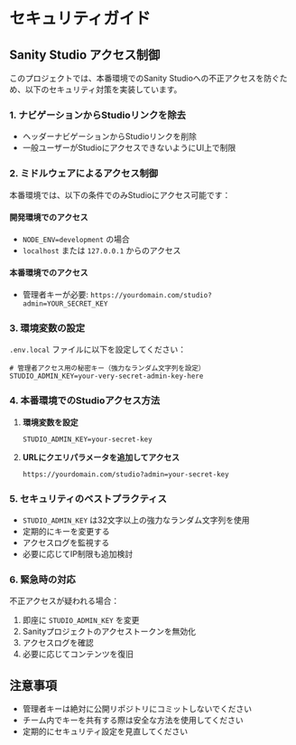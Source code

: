 # セキュリティガイド

## Sanity Studio アクセス制御

このプロジェクトでは、本番環境でのSanity Studioへの不正アクセスを防ぐため、以下のセキュリティ対策を実装しています。

### 1. ナビゲーションからStudioリンクを除去

- ヘッダーナビゲーションからStudioリンクを削除
- 一般ユーザーがStudioにアクセスできないようにUI上で制限

### 2. ミドルウェアによるアクセス制御

本番環境では、以下の条件でのみStudioにアクセス可能です：

#### 開発環境でのアクセス
- `NODE_ENV=development` の場合
- `localhost` または `127.0.0.1` からのアクセス

#### 本番環境でのアクセス
- 管理者キーが必要: `https://yourdomain.com/studio?admin=YOUR_SECRET_KEY`

### 3. 環境変数の設定

`.env.local` ファイルに以下を設定してください：

```env
# 管理者アクセス用の秘密キー（強力なランダム文字列を設定）
STUDIO_ADMIN_KEY=your-very-secret-admin-key-here
```

### 4. 本番環境でのStudioアクセス方法

1. **環境変数を設定**
   ```
   STUDIO_ADMIN_KEY=your-secret-key
   ```

2. **URLにクエリパラメータを追加してアクセス**
   ```
   https://yourdomain.com/studio?admin=your-secret-key
   ```

### 5. セキュリティのベストプラクティス

- `STUDIO_ADMIN_KEY` は32文字以上の強力なランダム文字列を使用
- 定期的にキーを変更する
- アクセスログを監視する
- 必要に応じてIP制限も追加検討

### 6. 緊急時の対応

不正アクセスが疑われる場合：

1. 即座に `STUDIO_ADMIN_KEY` を変更
2. Sanityプロジェクトのアクセストークンを無効化
3. アクセスログを確認
4. 必要に応じてコンテンツを復旧

## 注意事項

- 管理者キーは絶対に公開リポジトリにコミットしないでください
- チーム内でキーを共有する際は安全な方法を使用してください
- 定期的にセキュリティ設定を見直してください